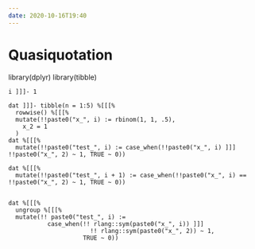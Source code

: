 ```yaml
---
date: 2020-10-16T19:40
---
```


# Quasiquotation

library(dplyr)
    library(tibble)

    i ]]]- 1

    dat ]]]- tibble(n = 1:5) %[[[%
      rowwise() %[[[%
      mutate(!!paste0("x_", i) := rbinom(1, 1, .5),
        x_2 = 1
      )
    dat %[[[%
      mutate(!!paste0("test_", i) := case_when(!!paste0("x_", i) ]]] !!paste0("x_", 2) ~ 1, TRUE ~ 0))

    dat %[[[%
      mutate(!!paste0("test_", i + 1) := case_when(!!paste0("x_", i) == !!paste0("x_", 2) ~ 1, TRUE ~ 0))


    dat %[[[%
      ungroup %[[[%
      mutate(!! paste0("test_", i) := 
               case_when(!! rlang::sym(paste0("x_", i)) ]]] 
                           !! rlang::sym(paste0("x_", 2)) ~ 1,
                         TRUE ~ 0))